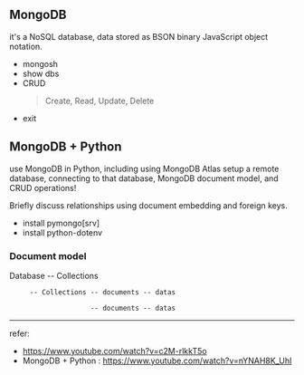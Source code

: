 ## MongoDB
it's a NoSQL database, data stored as BSON binary JavaScript object notation.
- mongosh
- show dbs
- CRUD
  > Create, Read, Update, Delete
- exit 

## MongoDB + Python
use MongoDB in Python, including using MongoDB Atlas setup a remote database, connecting to that database, MongoDB document model, and CRUD operations! 

Briefly discuss relationships using document embedding and foreign keys.

- install pymongo[srv]
- install python-dotenv

### Document model
Database -- Collections

         -- Collections -- documents -- datas
         
                        -- documents -- datas



--------------------------------------
refer:
- https://www.youtube.com/watch?v=c2M-rlkkT5o
- MongoDB + Python : https://www.youtube.com/watch?v=nYNAH8K_UhI

